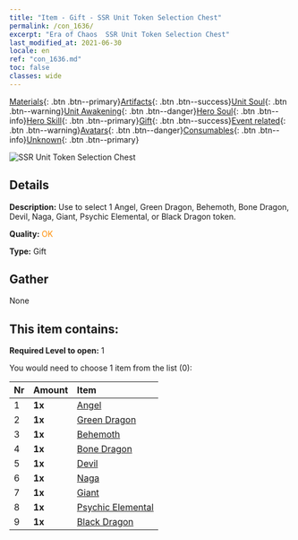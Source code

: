 ```yaml
---
title: "Item - Gift - SSR Unit Token Selection Chest"
permalink: /con_1636/
excerpt: "Era of Chaos  SSR Unit Token Selection Chest"
last_modified_at: 2021-06-30
locale: en
ref: "con_1636.md"
toc: false
classes: wide
---
```

 [Materials](/Items/){: .btn .btn--primary}[Artifacts](/Items/Artifacts/){: .btn .btn--success}[Unit Soul](/Items/UnitSoul/){: .btn .btn--warning}[Unit Awakening](/Items/UnitAwakening/){: .btn .btn--danger}[Hero Soul](/Items/HeroSoul/){: .btn .btn--info}[Hero Skill](/Items/HeroSkill/){: .btn .btn--primary}[Gift](/Items/Gift/){: .btn .btn--success}[Event related](/Items/Events/){: .btn .btn--warning}[Avatars](/Items/Avatars/){: .btn .btn--danger}[Consumables](/Items/Consumables/){: .btn .btn--info}[Unknown](/Items/Unknown/){: .btn .btn--primary}

 ![SSR Unit Token Selection Chest](/images/t/i_907252.png)

## Details
 **Description:** Use to select 1 Angel, Green Dragon, Behemoth, Bone Dragon, Devil, Naga, Giant, Psychic Elemental, or Black Dragon token.

 **Quality:** <span style="color: #FF8C00">OK</span>

 **Type:** Gift

## Gather

  None

## This item contains:

 **Required Level to open:** 1

 You would need to choose 1 item from the list (0):

  | Nr | Amount |     Item    |
  |:---|:-------|:------------|
  | 1 |  **1x** | [Angel](/Items/unt_196/) |  | 
  | 2 |  **1x** | [Green Dragon](/Items/unt_205/) |  | 
  | 3 |  **1x** | [Behemoth](/Items/unt_223/) |  | 
  | 4 |  **1x** | [Bone Dragon](/Items/unt_214/) |  | 
  | 5 |  **1x** | [Devil](/Items/unt_232/) |  | 
  | 6 |  **1x** | [Naga](/Items/unt_240/) |  | 
  | 7 |  **1x** | [Giant ](/Items/unt_241/) |  | 
  | 8 |  **1x** | [Psychic Elemental](/Items/unt_267/) |  | 
  | 9 |  **1x** | [Black Dragon](/Items/unt_250/) |  | 
